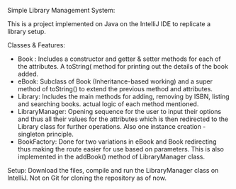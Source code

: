 Simple Library Management System:

This is a project implemented on Java on the IntelliJ IDE to replicate a library setup.

Classes & Features:
- Book : Includes a constructor and getter & setter methods for each of the attributes. A toString( method for printing out the details of the book added. 
- eBook: Subclass of Book (Inheritance-based working) and a super method of toString() to extend the previous method and attributes.
- Library: Includes the main methods for adding, removing by ISBN, listing and searching books. actual logic of each method mentioned.
- LibraryManager: Opening sequence for the user to input their options and thus all their values for the attributes which is then redirected to the Library class for further operations. Also one instance creation - singleton principle.
- BookFactory: Done for two variations in eBook and Book redirecting thus making the route easier for use based on parameters. This is also implemented in the addBook() method of LibraryManager class.

Setup:
Download the files, compile and run the LibraryManager class on IntelliJ. Not on Git for cloning the repository as of now.



